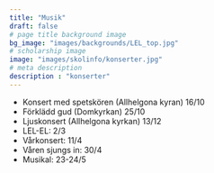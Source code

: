 ```yaml
---
title: "Musik"
draft: false
# page title background image
bg_image: "images/backgrounds/LEL_top.jpg"
# scholarship image
image: "images/skolinfo/konserter.jpg"
# meta description
description : "konserter"
---
```


* Konsert med spetskören (Allhelgona kyran) 16/10
* Förklädd gud (Domkyrkan) 25/10
* Ljuskonsert (Allhelgona kyrkan) 13/12
* LEL-EL: 2/3
* Vårkonsert: 11/4
* Våren sjungs in: 30/4
* Musikal: 23-24/5
